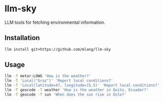 # llm-sky

LLM tools for fetching environmental information.

## Installation

```bash
llm install git+https://github.com/mlang/llm-sky
```

## Usage

```bash
llm -f metar:LOWG 'How is the weather?'
llm -T 'Local("Graz")' 'Report local conditions?'
llm -T 'Local(latitude=47, longitude=15.5)' 'Report local conditions?'
llm -T geocode -T weather 'How is the weather in Quito, Ecuador?'
llm -T geocode -T sun 'When does the sun rise in Oslo?'
```
